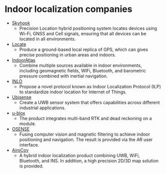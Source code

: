 # Indoor localization companies

- [Skyhook](https://www.skyhook.com/)
  - Precision Location hybrid positioning system locates devices using Wi-Fi, GNSS and Cell signals, ensuring that all devices can be located in all environments. 
- [Locate](http://www.locata.com/) 
  - Produce a ground-based local replica of GPS, which can gives precise positioning in urban areas and indoors.
- [IndoorAtlas](https://www.indooratlas.com/) 
  - Combine multiple sources available in indoor environments, including geomagnetic fields, WIFi, Bluetooth, and barometric pressure combined with inertial navigation.
- [INLO](https://www.theinlo.com/)
  - Propose a novel protocol known as Indoor Localization Protocol (ILP) to standardize indoor location for Internet of Things.
- [Ubisense](https://www.ubisense.net/)
  - Create a UWB sensor system that offers capabilities across different industrial applications.
- [u-blox](https://www.u-blox.com)
  - The product integrates multi-band RTK and dead reckoning on a module.
- [OSENSE](http://www.osensetech.com)
  - Fusing computer vision and magnetic filtering to achieve indoor positioning and navigation. The result is provided via the AR user interface.
- [AiroCov](http://www.airocov.com/)
  - A hybrid indoor localization product combining UWB, WiFi, Bluetooth, and INS. In addition, a high precision 2D/3D map solution is provided.
